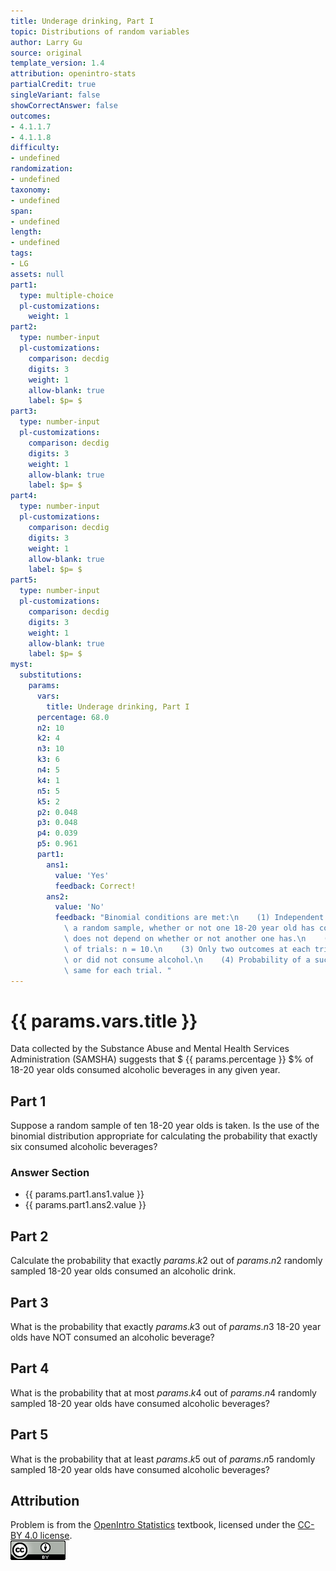 ```yaml
---
title: Underage drinking, Part I
topic: Distributions of random variables
author: Larry Gu
source: original
template_version: 1.4
attribution: openintro-stats
partialCredit: true
singleVariant: false
showCorrectAnswer: false
outcomes:
- 4.1.1.7
- 4.1.1.8
difficulty:
- undefined
randomization:
- undefined
taxonomy:
- undefined
span:
- undefined
length:
- undefined
tags:
- LG
assets: null
part1:
  type: multiple-choice
  pl-customizations:
    weight: 1
part2:
  type: number-input
  pl-customizations:
    comparison: decdig
    digits: 3
    weight: 1
    allow-blank: true
    label: $p= $
part3:
  type: number-input
  pl-customizations:
    comparison: decdig
    digits: 3
    weight: 1
    allow-blank: true
    label: $p= $
part4:
  type: number-input
  pl-customizations:
    comparison: decdig
    digits: 3
    weight: 1
    allow-blank: true
    label: $p= $
part5:
  type: number-input
  pl-customizations:
    comparison: decdig
    digits: 3
    weight: 1
    allow-blank: true
    label: $p= $
myst:
  substitutions:
    params:
      vars:
        title: Underage drinking, Part I
      percentage: 68.0
      n2: 10
      k2: 4
      n3: 10
      k3: 6
      n4: 5
      k4: 1
      n5: 5
      k5: 2
      p2: 0.048
      p3: 0.048
      p4: 0.039
      p5: 0.961
      part1:
        ans1:
          value: 'Yes'
          feedback: Correct!
        ans2:
          value: 'No'
          feedback: "Binomial conditions are met:\n    (1) Independent trials: In\
            \ a random sample, whether or not one 18-20 year old has consumed alcohol\
            \ does not depend on whether or not another one has.\n    (2) Fixed number\
            \ of trials: n = 10.\n    (3) Only two outcomes at each trial: Consumed\
            \ or did not consume alcohol.\n    (4) Probability of a success is the\
            \ same for each trial. "
---
```

# {{ params.vars.title }}
Data collected by the Substance Abuse and Mental Health Services Administration (SAMSHA) suggests that $ {{ params.percentage }} $% of 18-20 year olds consumed alcoholic beverages in any given year.

## Part 1

Suppose a random sample of ten 18-20 year olds is taken. Is the use of the binomial distribution
appropriate for calculating the probability that exactly six consumed alcoholic beverages?

### Answer Section

- {{ params.part1.ans1.value }}
- {{ params.part1.ans2.value }}

## Part 2

Calculate the probability that exactly ${{params.k2}}$ out of ${{params.n2}}$ randomly sampled 18-20 year olds consumed an
alcoholic drink.

## Part 3

What is the probability that exactly ${{params.k3}}$ out of ${{params.n3}}$ 18-20 year olds have NOT consumed an alcoholic beverage?

## Part 4

What is the probability that at most ${{params.k4}}$ out of ${{params.n4}}$ randomly sampled 18-20 year olds have consumed alcoholic beverages?

## Part 5

What is the probability that at least ${{params.k5}}$ out of ${{params.n5}}$ randomly sampled 18-20 year olds have consumed alcoholic beverages?

## Attribution

Problem is from the [OpenIntro Statistics](https://openintro.org/book/os/) textbook, licensed under the [CC-BY 4.0 license](https://creativecommons.org/licenses/by/4.0/).<br>![Image representing the Creative Commons 4.0 BY license.](https://raw.githubusercontent.com/firasm/bits/master/by.png)